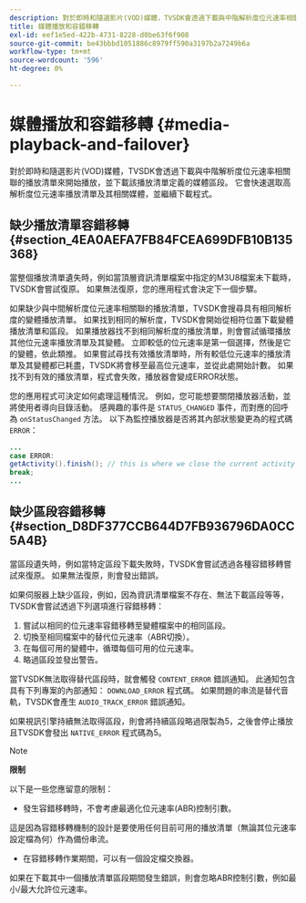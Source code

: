```yaml
---
description: 對於即時和隨選影片(VOD)媒體，TVSDK會透過下載與中階解析度位元速率相關聯的播放清單來開始播放，並下載該播放清單定義的媒體區段。 它會快速選取高解析度位元速率播放清單及其相關媒體，並繼續下載程式。
title: 媒體播放和容錯移轉
exl-id: eef1e5ed-422b-4731-8228-d0be63f6f908
source-git-commit: be43bbbd1051886c8979ff590a3197b2a7249b6a
workflow-type: tm+mt
source-wordcount: '596'
ht-degree: 0%

---
```


# 媒體播放和容錯移轉 {#media-playback-and-failover}

對於即時和隨選影片(VOD)媒體，TVSDK會透過下載與中階解析度位元速率相關聯的播放清單來開始播放，並下載該播放清單定義的媒體區段。 它會快速選取高解析度位元速率播放清單及其相關媒體，並繼續下載程式。

## 缺少播放清單容錯移轉 {#section_4EA0AEFA7FB84FCEA699DFB10B135368}

當整個播放清單遺失時，例如當頂層資訊清單檔案中指定的M3U8檔案未下載時，TVSDK會嘗試復原。 如果無法復原，您的應用程式會決定下一個步驟。

如果缺少與中間解析度位元速率相關聯的播放清單，TVSDK會搜尋具有相同解析度的變體播放清單。 如果找到相同的解析度，TVSDK會開始從相符位置下載變體播放清單和區段。 如果播放器找不到相同解析度的播放清單，則會嘗試循環播放其他位元速率播放清單及其變體。 立即較低的位元速率是第一個選擇，然後是它的變體，依此類推。 如果嘗試尋找有效播放清單時，所有較低位元速率的播放清單及其變體都已耗盡，TVSDK將會移至最高位元速率，並從此處開始計數。 如果找不到有效的播放清單，程式會失敗，播放器會變成ERROR狀態。

您的應用程式可決定如何處理這種情況。 例如，您可能想要關閉播放器活動，並將使用者導向目錄活動。 感興趣的事件是 `STATUS_CHANGED` 事件，而對應的回呼為 `onStatusChanged` 方法。 以下為監控播放器是否將其內部狀態變更為的程式碼 `ERROR`：

```java
... 
case ERROR: 
getActivity().finish(); // this is where we close the current activity (the Player activity) 
break; 
...
```

## 缺少區段容錯移轉 {#section_D8DF377CCB644D7FB936796DA0CC5A4B}

當區段遺失時，例如當特定區段下載失敗時，TVSDK會嘗試透過各種容錯移轉嘗試來復原。 如果無法復原，則會發出錯誤。

如果伺服器上缺少區段，例如，因為資訊清單檔案不存在、無法下載區段等等，TVSDK會嘗試透過下列選項進行容錯移轉：

1. 嘗試以相同的位元速率容錯移轉至變體檔案中的相同區段。
1. 切換至相同檔案中的替代位元速率（ABR切換）。
1. 在每個可用的變體中，循環每個可用的位元速率。
1. 略過區段並發出警告。

當TVSDK無法取得替代區段時，就會觸發 `CONTENT_ERROR` 錯誤通知。 此通知包含具有下列專案的內部通知： `DOWNLOAD_ERROR` 程式碼。 如果問題的串流是替代音軌，TVSDK會產生 `AUDIO_TRACK_ERROR` 錯誤通知。

如果視訊引擎持續無法取得區段，則會將持續區段略過限製為5，之後會停止播放且TVSDK會發出 `NATIVE_ERROR` 程式碼為5。

>[!NOTE]
>
>**限制**
>
>以下是一些您應留意的限制：
>
>* 發生容錯移轉時，不會考慮最適化位元速率(ABR)控制引數。
>
>  這是因為容錯移轉機制的設計是要使用任何目前可用的播放清單（無論其位元速率設定檔為何）作為備份串流。
>* 在容錯移轉作業期間，可以有一個設定檔交換器。
>
>  如果在下載其中一個播放清單區段期間發生錯誤，則會忽略ABR控制引數，例如最小/最大允許位元速率。
